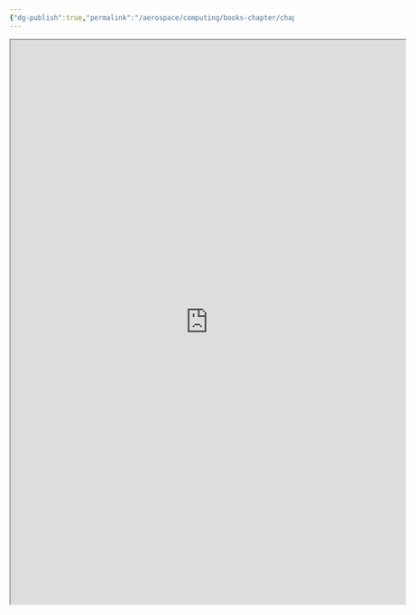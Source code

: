 ```yaml
---
{"dg-publish":true,"permalink":"/aerospace/computing/books-chapter/chapter-15/","noteIcon":"","created":"2025-10-05T23:47:56.577-04:00"}
---
```


<iframe src="https://drive.google.com/file/d/182raOFGwrHxVrFJjskN-R1F4jz3C5vGc/view?usp=drive_link" width="700" height="1000" ></iframe>